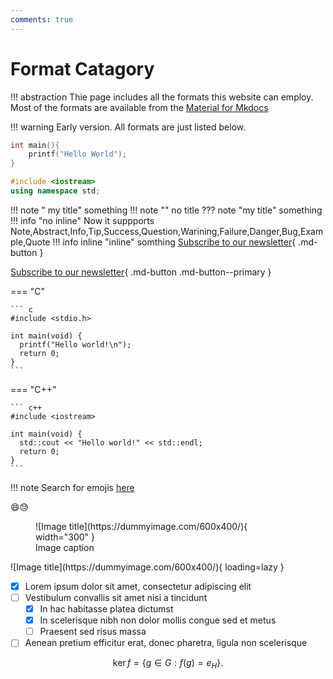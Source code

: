 ```yaml
---
comments: true
---
```

# Format Catagory
!!! abstraction
    Thie page includes all the formats this website can employ.
    Most of the formats are available from the [Material for Mkdocs](https://squidfunk.github.io/mkdocs-material/) 

!!! warning
    Early version. All formats are just listed below.

```C
int main(){
    printf("Hello World");
}
```
```C++
#include <iostream>
using namespace std;
```
!!! note " my title"
    something
!!! note ""
    no title
??? note "my title"
    something
!!! info  "no inline"
    Now it suppports Note,Abstract,Info,Tip,Success,Question,Warining,Failure,Danger,Bug,Example,Quote
!!! info inline  "inline"
    somthing
[Subscribe to our newsletter](#){ .md-button }

[Subscribe to our newsletter](#){ .md-button .md-button--primary }

=== "C"

    ``` c
    #include <stdio.h>

    int main(void) {
      printf("Hello world!\n");
      return 0;
    }
    ```

=== "C++"

    ``` c++
    #include <iostream>

    int main(void) {
      std::cout << "Hello world!" << std::endl;
      return 0;
    }
    ```

!!! note
    Search for emojis [here](https://squidfunk.github.io/mkdocs-material/reference/icons-emojis/)

:smile::sweat:

<figure markdown>
  ![Image title](https://dummyimage.com/600x400/){ width="300" }
  <figcaption>Image caption</figcaption>
</figure>
![Image title](https://dummyimage.com/600x400/){ loading=lazy }

- [x] Lorem ipsum dolor sit amet, consectetur adipiscing elit
- [ ] Vestibulum convallis sit amet nisi a tincidunt
    * [x] In hac habitasse platea dictumst
    * [x] In scelerisque nibh non dolor mollis congue sed et metus
    * [ ] Praesent sed risus massa
- [ ] Aenean pretium efficitur erat, donec pharetra, ligula non scelerisque

$$
\operatorname{ker} f=\{g\in G:f(g)=e_{H}\}{\mbox{.}}
$$
